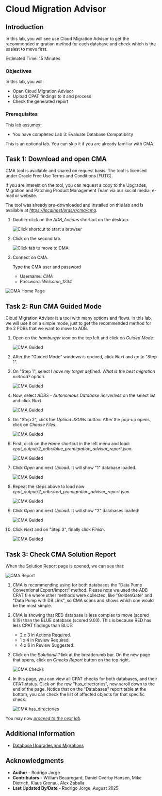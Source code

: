 # Cloud Migration Advisor

## Introduction

In this lab, you will see use Cloud Migration Advisor to get the recommended migration method for each database and check which is the easiest to move first.

Estimated Time: 15 Minutes

### Objectives

In this lab, you will:

* Open Cloud Migration Advisor
* Upload CPAT findings to it and process
* Check the generated report

### Prerequisites

This lab assumes:

* You have completed Lab 3: Evaluate Database Compatibility

This is an optional lab. You can skip it if you are already familiar with CMA.

## Task 1: Download and open CMA

CMA tool is available and shared on request basis. The tool is licensed under Oracle Free Use Terms and Conditions (FUTC).

If you are interest on the tool, you can request a copy to the Upgrades, Migration and Patching Product Management Team via our social media, e-mail or website.

The tool was already pre-downloaded and installed on this lab and is available at *[https://localhost/ords/r/cma/cma](https://localhost/ords/r/cma/cma)*.

1. Double-click on the *ADB_Actions* shortcut on the desktop.

    ![Click shortcut to start a browser](./images/cma-icon.png)

2. Click on the second tab.

    ![Click tab to move to CMA](./images/cma-tab.png)

3. Connect on CMA.

    Type the CMA user and password

    * Username: *CMA*
    * Password: *Welcome\_1234*

![CMA Home Page](./images/cma-home.png)

## Task 2: Run CMA Guided Mode

Cloud Migration Advisor is a tool with many options and flows.
In this lab, we will use it on a simple mode, just to get the recommended method for the 2 PDBs that we want to move to ADB.

1. Open on the *hamburger icon* on the top left and click on *Guided Mode*.

    ![CMA Guided](./images/cma-guided-1.png)

2. After the "Guided Mode" windows is opened, click *Next* and go to "Step 1".

3. On "Step 1", select *I have my target defined. What is the best migration method?* option.

    ![CMA Guided](./images/cma-guided-2.png)

4. Now, select *ADBS - Autonomous Database Serverless* on the select list and click *Next*.

    ![CMA Guided](./images/cma-guided-3.png)

5. On "Step 2", click the *Upload JSONs* button. After the pop-up opens, click on *Choose Files*.

    ![CMA Guided](./images/cma-guided-4.png)

6. First, click on the *Home* shortcut in the left menu and load: *cpat\_output/2\_adbs/blue_premigration\_advisor\_report.json*.

    ![CMA Guided](./images/cma-guided-5.png)

7. Click *Open* and next *Upload*. It will show "1" database loaded.

    ![CMA Guided](./images/cma-guided-6.png)

8. Repeat the steps above to load now *cpat\_output/2\_adbs/red\_premigration\_advisor\_report.json*.

    ![CMA Guided](./images/cma-guided-7.png)

9. Click *Open* and next *Upload*. It will show "2" databases loaded!

    ![CMA Guided](./images/cma-guided-8.png)

10. Click *Next* and on "Step 3", finally click *Finish*.

    ![CMA Guided](./images/cma-guided-9.png)

## Task 3: Check CMA Solution Report

When the Solution Report page is opened, we can see that:

![CMA Report](./images/cma-report.png)

1. CMA is recommending using for both databases the "Data Pump Conventional Export/Import" method. Please note we used the ADB CPAT file where other methods were collected, like "GoldenGate" and "Data Pump with DB Link", so CMA scans and shows which one would be the most simple.

2. CMA is showing that RED database is less complex to move (scored 9.19) than the BLUE database (scored 9.00). This is because RED has less CPAT findings than BLUE:

    * 2 x 3 in Actions Required.
    * 1 x 4 in Review Required.
    * 4 x 6 in Review Suggested.

3. Click on the *Solution# 1* link at the breadcrumb bar. On the new page that opens, click on *Checks Report* button on the top right.

    ![CMA Checks](./images/cma-checks.png)

4. In this page, you can view all CPAT checks for both databases, and their CPAT status. Click on the row "has_directories", now scroll down to the end of the page. Notice that on the "Databases" report table at the bottom, you can check the list of affected objects for that specific check.

    ![CMA has_directories](./images/cma-has_directories.png)

You may now [*proceed to the next lab*](#next).

## Additional information

* [Database Upgrades and Migrations](https://www.oracle.com/database/upgrades/)

## Acknowledgments

* **Author** - Rodrigo Jorge
* **Contributors** - William Beauregard, Daniel Overby Hansen, Mike Dietrich, Klaus Gronau, Alex Zaballa
* **Last Updated By/Date** - Rodrigo Jorge, August 2025